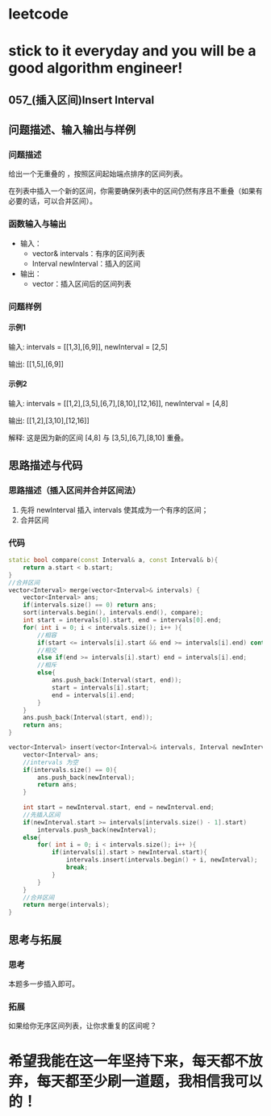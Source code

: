 # leetcode
# stick to it everyday and you will be a good algorithm engineer!
## 057_(插入区间)Insert Interval
## 问题描述、输入输出与样例

### 问题描述

给出一个无重叠的 ，按照区间起始端点排序的区间列表。

在列表中插入一个新的区间，你需要确保列表中的区间仍然有序且不重叠（如果有必要的话，可以合并区间）。

### 函数输入与输出

* 输入：
	* vector<Interval>& intervals：有序的区间列表
	* Interval newInterval：插入的区间
* 输出：
	* vector<Interval>：插入区间后的区间列表
	
### 问题样例

#### 示例1

输入: intervals = [[1,3],[6,9]], newInterval = [2,5]

输出: [[1,5],[6,9]]
	
#### 示例2
输入: intervals = [[1,2],[3,5],[6,7],[8,10],[12,16]], newInterval = [4,8]

输出: [[1,2],[3,10],[12,16]]

解释: 这是因为新的区间 [4,8] 与 [3,5],[6,7],[8,10] 重叠。
## 思路描述与代码	
### 思路描述（插入区间并合并区间法）
1. 先将 newInterval 插入 intervals 使其成为一个有序的区间；
2. 合并区间

### 代码
```cpp
static bool compare(const Interval& a, const Interval& b){
	return a.start < b.start;
}
//合并区间
vector<Interval> merge(vector<Interval>& intervals) {
	vector<Interval> ans;
	if(intervals.size() == 0) return ans;
	sort(intervals.begin(), intervals.end(), compare);
	int start = intervals[0].start, end = intervals[0].end;
	for( int i = 0; i < intervals.size(); i++ ){
		//相容
		if(start <= intervals[i].start && end >= intervals[i].end) continue;
		//相交
		else if(end >= intervals[i].start) end = intervals[i].end;
		//相斥
		else{
			ans.push_back(Interval(start, end));
			start = intervals[i].start;
			end = intervals[i].end;
		}
	}
	ans.push_back(Interval(start, end));
	return ans;
}

vector<Interval> insert(vector<Interval>& intervals, Interval newInterval) {
	vector<Interval> ans;
	//intervals 为空
	if(intervals.size() == 0){
		ans.push_back(newInterval);
		return ans;
	}
	
	int start = newInterval.start, end = newInterval.end;
	//先插入区间
	if(newInterval.start >= intervals[intervals.size() - 1].start)
		intervals.push_back(newInterval);
	else{
		for( int i = 0; i < intervals.size(); i++ ){
			if(intervals[i].start > newInterval.start){
				intervals.insert(intervals.begin() + i, newInterval);
				break;
			}
		}
	}
	//合并区间
	return merge(intervals);
}
```
## 思考与拓展
### 思考
本题多一步插入即可。
### 拓展
如果给你无序区间列表，让你求重复的区间呢？
  
# 希望我能在这一年坚持下来，每天都不放弃，每天都至少刷一道题，我相信我可以的！
